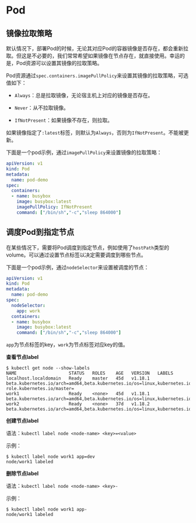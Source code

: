# Pod



## 镜像拉取策略

默认情况下，部署Pod的时候，无论其对应Pod的容器镜像是否存在，都会重新拉取。但这是不必要的，我们常常希望如果镜像在节点存在，就直接使用。幸运的是，Pod资源可以设置其镜像的拉取策略。

Pod资源通过`spec.containers.imagePullPolicy`来设置其镜像的拉取策略，可选值如下：

- `Always`：总是拉取镜像，无论宿主机上对应的镜像是否存在。

- `Never`：从不拉取镜像。

- `IfNotPresent`：如果镜像不存在，则拉取。

如果镜像指定了`:latest`标签，则默认为`Always`，否则为`IfNotPresent`。不能被更新。

下面是一个pod示例，通过`imagePullPolicy`来设置镜像的拉取策略：

```yaml
apiVersion: v1
kind: Pod
metadata:
  name: pod-demo
spec:
  containers:
  - name: busybox
    image: busybox:latest
    imagePullPolicy: IfNotPresent
    command: ["/bin/sh","-c","sleep 864000"]
```

## 调度Pod到指定节点

在某些情况下，需要将Pod调度到指定节点，例如使用了`hostPath`类型的volume。可以通过设置节点标签以决定需要调度到哪些节点。

下面是一个pod示例，通过`nodeSelector`来设置被调度的节点：

```yaml
apiVersion: v1
kind: Pod
metadata:
  name: pod-demo
spec:
  nodeSelector:
    app: work
  containers:
  - name: busybox
    image: busybox:latest
    command: ["/bin/sh","-c","sleep 864000"]
```

`app`为节点标签的key，`work`为节点标签对应key的值。

**查看节点label**

```shell
$ kubectl get node --show-labels
NAME                    STATUS   ROLES    AGE   VERSION   LABELS
localhost.localdomain   Ready    master   45d   v1.18.1   beta.kubernetes.io/arch=amd64,beta.kubernetes.io/os=linux,kubernetes.io/arch=amd64,kubernetes.io/hostname=localhost.localdomain,kubernetes.io/os=linux,node-role.kubernetes.io/master=
work1                   Ready    <none>   45d   v1.18.1   beta.kubernetes.io/arch=amd64,beta.kubernetes.io/os=linux,kubernetes.io/arch=amd64,kubernetes.io/hostname=work1,kubernetes.io/os=linux
work2                   Ready    <none>   37d   v1.18.2   beta.kubernetes.io/arch=amd64,beta.kubernetes.io/os=linux,kubernetes.io/arch=amd64,kubernetes.io/hostname=work2,kubernetes.io/os=linux
```

**创建节点label**

语法：`kubectl label node <node-name> <key>=<value>`

示例：

```shell
$ kubectl label node work1 app=dev
node/work1 labeled
```

**删除节点label**

语法：`kubectl label node <node-name> <key>-`

示例：

```shell
$ kubectl label node work1 app-
node/work1 labeled
```

